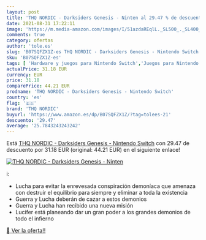 ```yaml
---
layout: post
title: 'THQ NORDIC - Darksiders Genesis - Ninten al 29.47 % de descuento'
date: 2021-08-31 17:22:11
image: 'https://m.media-amazon.com/images/I/51azdaREqlL._SL500_._SL400_.jpg'
comments: true
category: ofertas
author: 'tole.es'
slug: 'B07SQFZX1Z-es THQ NORDIC - Darksiders Genesis - Nintendo Switch'
sku: 'B07SQFZX1Z-es'
tags: [ 'Hardware y juegos para Nintendo Switch','Juegos para Nintendo Switch','Videojuegos','nintendo','thq nordic', ]
actualPrice: 31.18 EUR
currency: EUR
price: 31.18
comparePrice: 44.21 EUR
prodname: 'THQ NORDIC - Darksiders Genesis - Nintendo Switch'
country: 'es'
flag: '🇪🇸'
brand: 'THQ NORDIC'
buyurl: 'https://www.amazon.es/dp/B07SQFZX1Z/?tag=tolees-21'
descuento: '29.47'
average: '25.7843243243242'
---
```


Está [THQ NORDIC - Darksiders Genesis - Nintendo Switch](https://www.amazon.es/dp/B07SQFZX1Z/?tag=tolees-21) con 29.47 de descuento por 31.18 EUR (original: 44.21 EUR) en el siguiente enlace!

[![THQ NORDIC - Darksiders Genesis - Ninten](https://m.media-amazon.com/images/I/51azdaREqlL._SL500_._SL400_.jpg)](https://www.amazon.es/dp/B07SQFZX1Z/?tag=tolees-21)

ℹ️:

- Lucha para evitar la enrevesada conspiración demoníaca que amenaza con destruir el equilibrio para siempre y eliminar a toda la existencia
- Guerra y Lucha deberán de cazar a estos demonios
- Guerra y Lucha han recibido una nueva misión
- Lucifer está planeando dar un gran poder a los grandes demonios de todo el infierno

[🛒 Ver la oferta!!](https://www.amazon.es/dp/B07SQFZX1Z/?tag=tolees-21)

